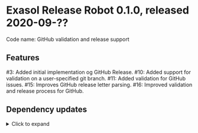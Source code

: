 # Exasol Release Robot 0.1.0, released 2020-09-??

Code name: GitHub validation and release support

## Features

#3: Added initial implementation og GitHub Release.
#10: Added support for validation on a user-specified git branch.
#11: Added validation for GitHub issues.
#15: Improves GitHub release letter parsing.
#16: Improved validation and release process for GitHub.

## Dependency updates

<details>
  <summary>Click to expand</summary>
  
* Added `org.kohsuke:github-api:1.116`
* Added `commons-cli:commons-cli:1.4`
* Added `org.json:json:20200518`
* Added `org.mockito:mockito-core:3.5.9`
* Added `org.junit.jupiter:junit-jupiter:5.6.2`
* Added `org.hamcrest:hamcrest:2.2`
* Added `org.apache.maven.plugins:maven-compiler-plugin:3.8.1`
* Added `org.apache.maven.plugins:maven-surefire-plugin:3.0.0-M4`
* Added `org.apache.maven.plugins:maven-assembly-plugin:3.3.0`
* Added `org.codehaus.mojo:versions-maven-plugin:2.7`
* Added `org.sonatype.ossindex.maven:ossindex-maven-plugin:3.1.0`
* Added `org.apache.maven.plugins:maven-enforcer-plugin:3.0.0-M3`
* Added `org.jacoco:jacoco-maven-plugin:0.8.5`

</details>